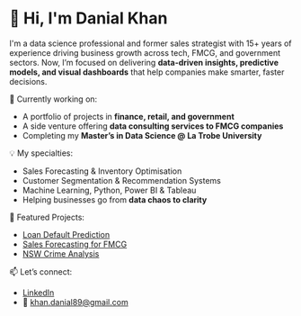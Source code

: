# 👋 Hi, I'm Danial Khan

I'm a data science professional and former sales strategist with 15+ years of experience driving business growth across tech, FMCG, and government sectors. Now, I’m focused on delivering **data-driven insights, predictive models, and visual dashboards** that help companies make smarter, faster decisions.

🔭 Currently working on:
- A portfolio of projects in **finance, retail, and government**
- A side venture offering **data consulting services to FMCG companies**
- Completing my **Master’s in Data Science @ La Trobe University**

💡 My specialties:
- Sales Forecasting & Inventory Optimisation  
- Customer Segmentation & Recommendation Systems  
- Machine Learning, Python, Power BI & Tableau  
- Helping businesses go from **data chaos to clarity**

🚀 Featured Projects:
- [Loan Default Prediction](https://github.com/YOURUSERNAME/loan-default-prediction)
- [Sales Forecasting for FMCG](https://github.com/YOURUSERNAME/sales-forecasting-fmcg)
- [NSW Crime Analysis](https://github.com/YOURUSERNAME/nsw-crime-analysis)

📫 Let’s connect:
- [LinkedIn](https://www.linkedin.com/in/danial-khan-profile/)
- 📧 khan.danial89@gmail.com
